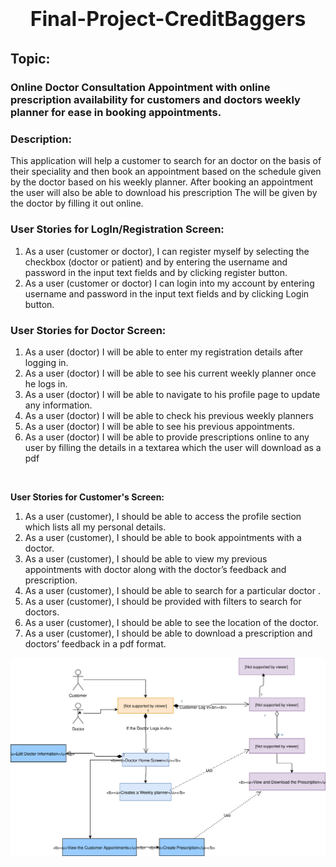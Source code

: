 # <p style="font-size:32px;text-align:center">Final-Project-CreditBaggers</p>

## <b>Topic</b>:
### Online Doctor Consultation Appointment with online prescription availability for customers and doctors weekly planner for ease in booking appointments.

### <b>Description:</b>

<p style="font-size:14px">This application will help a customer to search for an doctor on the basis of their speciality and then book an appointment based on the schedule given by the doctor based on his weekly planner. After booking an appointment the user will also be able to download his prescription The will be given by the doctor by filling it out online.</p>

### <b>User Stories for LogIn/Registration Screen:</b>
<ol>
<li>As a user (customer or doctor), I can register myself by selecting the checkbox (doctor or patient) and by entering the username and password in the input text fields and by clicking register button.</li>
<li>
As a user (customer or doctor) I can login into my account by entering username and password in the input text fields and by clicking Login button.</li>
</ol>

### <b>User Stories for Doctor Screen:</b>
<ol>
<li>As a user (doctor) I will be able to enter my registration details after logging in.</li>
<li>As a user (doctor) I will be able to see his current weekly planner once he logs in.</li>
<li>As a user (doctor) I will be able to navigate to his profile page to update any information.</li>
<li>As a user (doctor) I will be able to check his previous weekly planners</li>
<li>As a user (doctor) I will be able to see his previous appointments.</li>
<li>As a user (doctor) I will be able to provide prescriptions online to any user by filling the details in a textarea which the user will download as a pdf</li>
</ol><br>

<b>User Stories for Customer's Screen:</b>
<ol>
    <li>
        As a user (customer), I should be able to access the profile section which lists all my personal details.</li>
    <li>
        As a user (customer), I should be able to book appointments with a doctor.</li>
    <li>
        As a user (customer), I should be able to view my previous appointments with doctor along with the doctor’s feedback and prescription.</li>
    <li>
        As a user (customer), I should be able to search for a particular doctor .</li>
    <li>
        As a user (customer), I should be provided with filters to search for doctors.</li>
    <li>
        As a user (customer), I should be able to see the location of the doctor.</li>
    <li>
        As a user (customer), I should be able to download a prescription and doctors’ feedback in a pdf format.</li>
</ol>

<img src="./Model/DDD_Model.svg">


